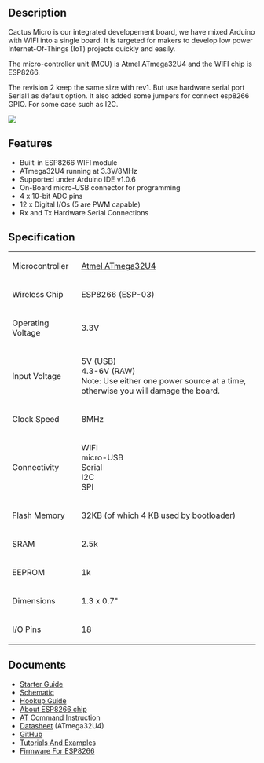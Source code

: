 <translate>

## Description

Cactus Micro is our integrated developement board, we have mixed Arduino
with WIFI into a single board. It is targeted for makers to develop low
power Internet-Of-Things (IoT) projects quickly and easily.

The micro-controller unit (MCU) is Atmel ATmega32U4 and the WIFI chip is
ESP8266.

The revision 2 keep the same size with rev1. But use hardware serial
port Serial1 as default option. It also added some jumpers for connect
esp8266 GPIO. For some case such as
I2C.

<img src="https://d3s5r33r268y59.cloudfront.net/43582/products/thumbs/2015-07-03T08:03:38.429Z-cactusN1-.jpg.855x570_q85_pad_rcrop.jpg">

## Features

  - Built-in ESP8266 WIFI module
  - ATmega32U4 running at 3.3V/8MHz
  - Supported under Arduino IDE v1.0.6
  - On-Board micro-USB connector for programming
  - 4 x 10-bit ADC pins
  - 12 x Digital I/Os (5 are PWM capable)
  - Rx and Tx Hardware Serial Connections

## Specification

<table>
<tbody>
<tr class="odd">
<td><p>Microcontroller</p></td>
<td><p><a href="http://www.atmel.com/devices/atmega32u4.aspx">Atmel ATmega32U4</a></p></td>
</tr>
<tr class="even">
<td><p>Wireless Chip</p></td>
<td><p>ESP8266 (ESP-03)</p></td>
</tr>
<tr class="odd">
<td><p>Operating Voltage</p></td>
<td><p>3.3V</p></td>
</tr>
<tr class="even">
<td><p>Input Voltage</p></td>
<td><p>5V (USB)<br />
4.3-6V (RAW)<br />
Note: Use either one power source at a time, otherwise you will damage the board.</p></td>
</tr>
<tr class="odd">
<td><p>Clock Speed</p></td>
<td><p>8MHz</p></td>
</tr>
<tr class="even">
<td><p>Connectivity</p></td>
<td><p>WIFI<br />
micro-USB<br />
Serial<br />
I2C<br />
SPI</p></td>
</tr>
<tr class="odd">
<td><p>Flash Memory</p></td>
<td><p>32KB (of which 4 KB used by bootloader)</p></td>
</tr>
<tr class="even">
<td><p>SRAM</p></td>
<td><p>2.5k</p></td>
</tr>
<tr class="odd">
<td><p>EEPROM</p></td>
<td><p>1k</p></td>
</tr>
<tr class="even">
<td><p>Dimensions</p></td>
<td><p>1.3 x 0.7&quot;</p></td>
</tr>
<tr class="odd">
<td><p>I/O Pins</p></td>
<td><p>18</p></td>
</tr>
<tr class="even">
</tr>
</tbody>
</table>

## Documents

  - [Starter
    Guide](/Cactus_Micro_Starter_Guide "wikilink")
  - [Schematic](https://github.com/AprilBrother/cactus-micro-r2/raw/master/schematic/cactus-micro-rev2.pdf)
  - [Hookup Guide](/Cactus_Micro_Rev2_Hookup_Guide "wikilink")
  - [About ESP8266 chip](https://nurdspace.nl/ESP8266)
  - [AT Command
    Instruction](https://github.com/AprilBrother/cactus-micro/raw/b474a5558d06c6a52969db79bd7a47958c64111b/docs/at-espressif-instruction-set-v0.21.pdf)
  - [Datasheet](https://github.com/AprilBrother/cactus-micro-r2/raw/master/datasheet/ATMega32U4.pdf)
    (ATmega32U4)
  - [GitHub](https://github.com/AprilBrother/cactus-micro-r2)
  - [Tutorials And Examples](/Cactus_Micro_R2_Tutorial "wikilink")
  - [Firmware For ESP8266](/Firmware_For_ESP8266 "wikilink")

</translate>